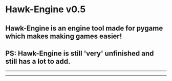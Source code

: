 # Hawk-Engine v0.5
##  Hawk-Engine is an engine tool made for pygame which makes making games easier!
## PS: Hawk-Engine is still 'very' unfinished and still has a lot to add.
---
___
